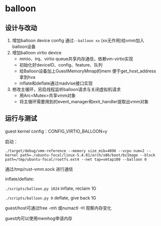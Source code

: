# balloon

## 设计与改动

1. 增加balloon device config 通过`--balloon xx` (xx无作用)给vmm加入balloon设备
2. 增加balloon virtio device
   -  mmio、irq、virtio queue共享内存通信，依赖vm-virtio实现
   - 初始化好deviceID、config、feature、队列
   - 给Balloon设备加上GuestMemoryMmap的mem 便于get_host_address拿到hva
   - inflate和deflate通过madvise接口实现
3. 修改主循环，另启线程监听balloon请求与关闭虚拟机请求
   - 用Arc<Mutex<Vmm>>共享vmm对象
   - 将主循环需要用到的event_manager和exit_handler提取出vmm对象

## 运行与测试

guest kernel config：CONFIG_VIRTIO_BALLOON=y

启动：

`./target/debug/vmm-reference --memory size_mib=4096 --vcpu num=2 --kernel path=./ubuntu-focal/linux-5.4.81/arch/x86/boot/bzImage --block path=/tmp/ubuntu-focal/rootfs.ext4 --net tap=vmtap100 --balloon 0`

通过/tmp/rust-vmm.sock 进行通信

inflate/deflate:

`./scripts/balloon.py 1024` inflate, reclaim 1G

`./scripts/balloon.py 0` deflate, give back 1G

guest/host可通过free -mh 或numactl -H 观察内存变化

guest内可以使用memhog申请内存